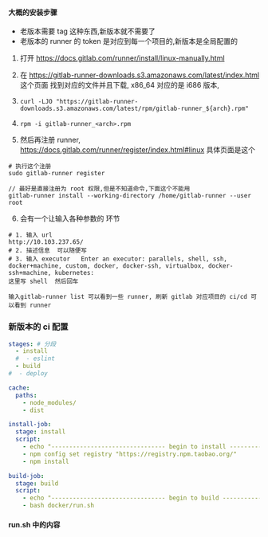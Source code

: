 #### 大概的安装步骤
- 老版本需要 tag 这种东西,新版本就不需要了  
- 老版本的 runner 的 token 是对应到每一个项目的,新版本是全局配置的

1. 打开    https://docs.gitlab.com/runner/install/linux-manually.html    

2. 在 https://gitlab-runner-downloads.s3.amazonaws.com/latest/index.html   这个页面 找到对应的文件并且下载, x86_64 对应的是 i686 版本,   

3. ```
   curl -LJO "https://gitlab-runner-downloads.s3.amazonaws.com/latest/rpm/gitlab-runner_${arch}.rpm"
   ```

4. ```shell
   rpm -i gitlab-runner_<arch>.rpm
   ```

5. 然后再注册 runner,  https://docs.gitlab.com/runner/register/index.html#linux  具体页面是这个 

```shell
# 执行这个注册
sudo gitlab-runner register  

// 最好是直接注册为 root 权限,但是不知道命令,下面这个不能用
gitlab-runner install --working-directory /home/gitlab-runner --user root
```

   

6. 会有一个让输入各种参数的 环节    

```shell
# 1. 输入 url
http://10.103.237.65/
# 2. 描述信息  可以随便写
# 3. 输入 executor   Enter an executor: parallels, shell, ssh, docker+machine, custom, docker, docker-ssh, virtualbox, docker-ssh+machine, kubernetes:  
这里写 shell  然后回车 

输入gitlab-runner list 可以看到一些 runner, 刷新 gitlab 对应项目的 ci/cd 可以看到 runner
```


### 新版本的 ci 配置
```yaml
stages: # 分段
  - install
  #  - eslint
  - build
#  - deploy

cache:
  paths:
    - node_modules/
    - dist

install-job:
  stage: install
  script:
    - echo "-------------------------------- begin to install ----------------------------"
    - npm config set registry "https://registry.npm.taobao.org/"
    - npm install

build-job:
  stage: build
  script:
    - echo "-------------------------------- begin to build ----------------------------"
    - bash docker/run.sh
```

#### run.sh 中的内容
